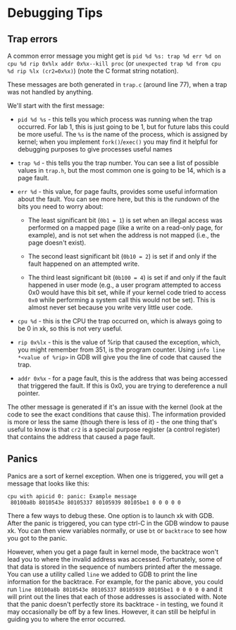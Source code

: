 # Debugging Tips

## Trap errors

A common error message you might get is `pid %d %s: trap %d err %d on cpu %d rip 0x%lx addr 0x%x--kill proc` (or `unexpected trap %d from cpu %d rip %lx (cr2=0x%x)`) (note the C format string notation).

These messages are both generated in `trap.c` (around line 77), when a trap was not handled by anything.

We'll start with the first message:

* `pid %d %s` - this tells you which process was running when the trap occurred. For lab 1, this is just going to be 1, but for future labs this could be more useful. The `%s` is the name of the process, which is assigned by kernel; when you implement `fork()`/`exec()` you may find it helpful for debugging purposes to give processes useful names

* `trap %d` - this tells you the trap number. You can see a list of possible values in `trap.h`, but the most common one is going to be 14, which is a page fault.

* `err %d` - this value, for page faults, provides some useful information about the fault. You can see more here, but this is the rundown of the bits you need to worry about: 

    * The least significant bit (`0b1 = 1`) is set when an illegal access was performed on a mapped page (like a write on a read-only page, for example), and is not set when the address is not mapped (i.e., the page doesn't exist). 

    * The second least significant bit (`0b10 = 2`) is set if and only if the fault happened on an attempted write.

    * The third least significant bit (`0b100 = 4`) is set if and only if the fault happened in user mode (e.g., a user program attempted to access 0x0 would have this bit set, while if your kernel code tried to access `0x0` while performing a system call this would not be set). This is almost never set because you write very little user code.

* `cpu %d` - this is the CPU the trap occurred on, which is always going to be 0 in xk, so this is not very useful.

* `rip 0x%lx` - this is the value of %rip that caused the exception, which, you might remember from 351, is the program counter. Using `info line *<value of %rip>` in GDB will give you the line of code that caused the trap.

* `addr 0x%x` - for a page fault, this is the address that was being accessed that triggered the fault. If this is 0x0, you are trying to dereference a null pointer.

The other message is generated if it's an issue with the kernel (look at the code to see the exact conditions that cause this). The information provided is more or less the same (though there is less of it) - the one thing that's useful to know is that `cr2` is a special purpose register (a control register) that contains the address that caused a page fault.

## Panics

Panics are a sort of kernel exception. When one is triggered, you will get a message that looks like this:

```
cpu with apicid 0: panic: Example message
 80100a8b 8010543e 80105337 80105939 80105be1 0 0 0 0 0
```

There a few ways to debug these. One option is to launch xk with GDB. After the panic is triggered, you can type ctrl-C in the GDB window to pause xk. You can then view variables normally, or use `bt` or `backtrace` to see how you got to the panic.

However, when you get a page fault in kernel mode, the backtrace won't lead you to where the invalid address was accessed. Fortunately, some of that data is stored in the sequence of numbers printed after the message. You can use a utility called `line` we added to GDB to print the line information for the backtrace. For example, for the panic above, you could run `line 80100a8b 8010543e 80105337 80105939 80105be1 0 0 0 0 0` and it will print out the lines that each of those addresses is associated with. Note that the panic doesn't perfectly store its backtrace - in testing, we found it may occasionally be off by a few lines. However, it can still be helpful in guiding you to where the error occurred.

